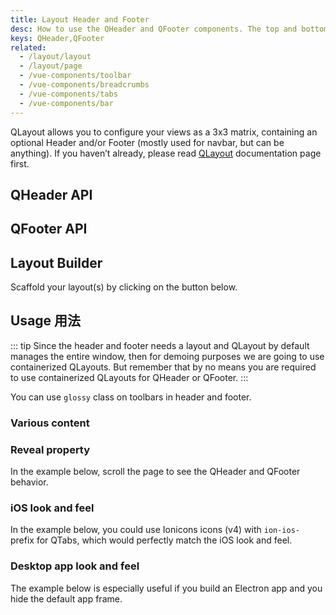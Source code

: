 ```yaml
---
title: Layout Header and Footer
desc: How to use the QHeader and QFooter components. The top and bottom bars of your Quasar app.
keys: QHeader,QFooter
related:
  - /layout/layout
  - /layout/page
  - /vue-components/toolbar
  - /vue-components/breadcrumbs
  - /vue-components/tabs
  - /vue-components/bar
---
```


QLayout allows you to configure your views as a 3x3 matrix, containing an optional Header and/or Footer (mostly used for navbar, but can be anything). If you haven’t already, please read [QLayout](/layout/layout) documentation page first.


## QHeader API
<doc-api file="QHeader" />

## QFooter API
<doc-api file="QFooter" />

## Layout Builder
Scaffold your layout(s) by clicking on the button below.

<q-btn push color="brand-primary" icon-right="launch" label="Layout Builder" href="/layout-builder" target="_blank" rel="noopener noreferrer" />

## Usage 用法
::: tip
Since the header and footer needs a layout and QLayout by default manages the entire window, then for demoing purposes we are going to use containerized QLayouts. But remember that by no means you are required to use containerized QLayouts for QHeader or QFooter.
:::

<doc-example title="Basic" file="QHeader/Basic" />

You can use `glossy` class on toolbars in header and footer.

<doc-example title="Glossy" file="QHeader/Glossy" />

### Various content

<doc-example title="Playing with QToolbar" file="QHeader/Extended" />

<doc-example title="Playing with QBreadcrumb" file="QHeader/Breadcrumbs" />

<doc-example title="Playing with QTabs" file="QHeader/Tabs" />

### Reveal property

In the example below, scroll the page to see the QHeader and QFooter behavior.

<doc-example title="Reveal" file="QHeader/Reveal" />

### iOS look and feel
In the example below, you could use Ionicons icons (v4) with `ion-ios-` prefix for QTabs, which would perfectly match the iOS look and feel.

<doc-example title="iOS-like" file="QHeader/LookingIOS" />

### Desktop app look and feel
The example below is especially useful if you build an Electron app and you hide the default app frame.

<doc-example title="Desktop app-like" file="QHeader/AppLike" />
